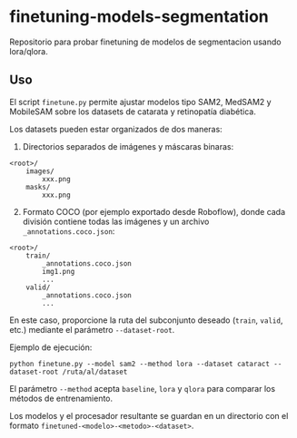 # finetuning-models-segmentation

Repositorio para probar finetuning de modelos de segmentacion usando lora/qlora.

## Uso

El script `finetune.py` permite ajustar modelos tipo SAM2, MedSAM2 y MobileSAM
sobre los datasets de catarata y retinopatía diabética.

Los datasets pueden estar organizados de dos maneras:

1. Directorios separados de imágenes y máscaras binaras:

```
<root>/
    images/
        xxx.png
    masks/
        xxx.png
```

2. Formato COCO (por ejemplo exportado desde Roboflow), donde cada división
contiene todas las imágenes y un archivo `_annotations.coco.json`:

```
<root>/
    train/
        _annotations.coco.json
        img1.png
        ...
    valid/
        _annotations.coco.json
        ...
```

En este caso, proporcione la ruta del subconjunto deseado (`train`, `valid`,
etc.) mediante el parámetro `--dataset-root`.

Ejemplo de ejecución:

```
python finetune.py --model sam2 --method lora --dataset cataract --dataset-root /ruta/al/dataset
```

El parámetro `--method` acepta `baseline`, `lora` y `qlora` para comparar los
métodos de entrenamiento.

Los modelos y el procesador resultante se guardan en un directorio con el
formato `finetuned-<modelo>-<metodo>-<dataset>`.
